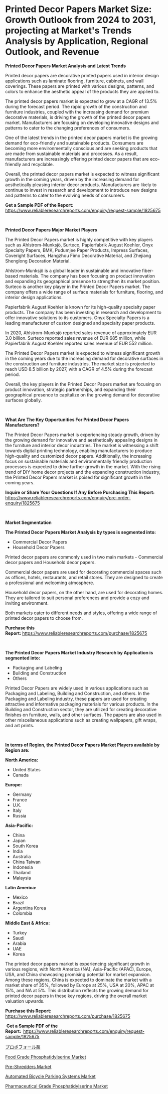 <p><h1>Printed Decor Papers Market Size: Growth Outlook from 2024 to 2031, projecting at Market's Trends Analysis by Application, Regional Outlook, and Revenue</h1></p><p><strong>Printed Decor Papers Market Analysis and Latest Trends</strong></p>
<p><p>Printed decor papers are decorative printed papers used in interior design applications such as laminate flooring, furniture, cabinets, and wall coverings. These papers are printed with various designs, patterns, and colors to enhance the aesthetic appeal of the products they are applied to.</p><p>The printed decor papers market is expected to grow at a CAGR of 13.5% during the forecast period. The rapid growth of the construction and furniture industries, coupled with the increasing demand for premium decorative materials, is driving the growth of the printed decor papers market. Manufacturers are focusing on developing innovative designs and patterns to cater to the changing preferences of consumers.</p><p>One of the latest trends in the printed decor papers market is the growing demand for eco-friendly and sustainable products. Consumers are becoming more environmentally conscious and are seeking products that are made from sustainable materials and processes. As a result, manufacturers are increasingly offering printed decor papers that are eco-friendly and recyclable.</p><p>Overall, the printed decor papers market is expected to witness significant growth in the coming years, driven by the increasing demand for aesthetically pleasing interior decor products. Manufacturers are likely to continue to invest in research and development to introduce new designs and patterns to cater to the evolving needs of consumers.</p></p>
<p><strong>Get a Sample PDF of the Report:&nbsp;</strong> <a href="https://www.reliableresearchreports.com/enquiry/request-sample/1825675">https://www.reliableresearchreports.com/enquiry/request-sample/1825675</a></p>
<p>&nbsp;</p>
<p><strong>Printed Decor Papers Major Market Players</strong></p>
<p><p>The Printed Decor Papers market is highly competitive with key players such as Ahlstrom-Munksjö, Surteco, Papierfabrik August Koehler, Onyx Specialty Papers, BMK, Pudumjee Paper Products, Impress Surfaces, Coveright Surfaces, Hangzhou Fimo Decorative Material, and Zhejiang Shenglong Decoration Material.</p><p>Ahlstrom-Munksjö is a global leader in sustainable and innovative fiber-based materials. The company has been focusing on product innovation and expanding its geographical presence to strengthen its market position. Surteco is another key player in the Printed Decor Papers market. The company offers a wide range of surface materials for furniture, flooring, and interior design applications.</p><p>Papierfabrik August Koehler is known for its high-quality specialty paper products. The company has been investing in research and development to offer innovative solutions to its customers. Onyx Specialty Papers is a leading manufacturer of custom designed and specialty paper products.</p><p>In 2020, Ahlstrom-Munksjö reported sales revenue of approximately EUR 3.0 billion. Surteco reported sales revenue of EUR 685 million, while Papierfabrik August Koehler reported sales revenue of EUR 552 million.</p><p>The Printed Decor Papers market is expected to witness significant growth in the coming years due to the increasing demand for decorative surfaces in the construction and furniture industries. The market size is projected to reach USD 8.5 billion by 2027, with a CAGR of 4.5% during the forecast period.</p><p>Overall, the key players in the Printed Decor Papers market are focusing on product innovation, strategic partnerships, and expanding their geographical presence to capitalize on the growing demand for decorative surfaces globally.</p></p>
<p>&nbsp;</p>
<p><strong>What Are The Key Opportunities For Printed Decor Papers Manufacturers?</strong></p>
<p><p>The Printed Decor Papers market is experiencing steady growth, driven by the growing demand for innovative and aesthetically appealing designs in the furniture and interior decor industries. The market is witnessing a shift towards digital printing technology, enabling manufacturers to produce high-quality and customized decor papers. Additionally, the increasing focus on sustainable materials and environmentally friendly production processes is expected to drive further growth in the market. With the rising trend of DIY home decor projects and the expanding construction industry, the Printed Decor Papers market is poised for significant growth in the coming years.</p></p>
<p><strong>Inquire or Share Your Questions If Any Before Purchasing This Report:</strong> <a href="https://www.reliableresearchreports.com/enquiry/pre-order-enquiry/1825675">https://www.reliableresearchreports.com/enquiry/pre-order-enquiry/1825675</a></p>
<p>&nbsp;</p>
<p><strong>Market Segmentation</strong></p>
<p><strong>The Printed Decor Papers Market Analysis by types is segmented into:</strong></p>
<p><ul><li>Commercial Decor Papers</li><li>Household Decor Papers</li></ul></p>
<p><p>Printed decor papers are commonly used in two main markets - Commercial decor papers and Household decor papers.</p><p>Commercial decor papers are used for decorating commercial spaces such as offices, hotels, restaurants, and retail stores. They are designed to create a professional and welcoming atmosphere.</p><p>Household decor papers, on the other hand, are used for decorating homes. They are tailored to suit personal preferences and provide a cozy and inviting environment.</p><p>Both markets cater to different needs and styles, offering a wide range of printed decor papers to choose from.</p></p>
<p><strong>Purchase this Report:&nbsp;</strong><a href="https://www.reliableresearchreports.com/purchase/1825675">https://www.reliableresearchreports.com/purchase/1825675</a></p>
<p>&nbsp;</p>
<p><strong>The Printed Decor Papers Market Industry Research by Application is segmented into:</strong></p>
<p><ul><li>Packaging and Labeling</li><li>Building and Construction</li><li>Others</li></ul></p>
<p><p>Printed Decor Papers are widely used in various applications such as Packaging and Labeling, Building and Construction, and others. In the Packaging and Labeling industry, these papers are used for creating attractive and informative packaging materials for various products. In the Building and Construction sector, they are utilized for creating decorative finishes on furniture, walls, and other surfaces. The papers are also used in other miscellaneous applications such as creating wallpapers, gift wraps, and art prints.</p></p>
<p>&nbsp;</p>
<p><strong>In terms of Region, the Printed Decor Papers Market Players available by Region are:</strong></p>
<p>
    <p> <strong> North America: </strong>
        <ul>
            <li>United States</li>
            <li>Canada</li>
        </ul>
        </p> 
    <p> <strong> Europe: </strong>
        <ul>
            <li>Germany</li>
            <li>France</li>
            <li>U.K.</li>
            <li>Italy</li>
            <li>Russia</li>
        </ul>
        </p> 
    <p> <strong> Asia-Pacific: </strong>
        <ul>
            <li>China</li>
            <li>Japan</li>
            <li>South Korea</li>
            <li>India</li>
            <li>Australia</li>
            <li>China Taiwan</li>
            <li>Indonesia</li>
            <li>Thailand</li>
            <li>Malaysia</li>
        </ul>
        </p> 
    <p> <strong> Latin America: </strong>
        <ul>
            <li>Mexico</li>
            <li>Brazil</li>
            <li>Argentina Korea</li>
            <li>Colombia</li>
        </ul>
        </p> 
    <p> <strong> Middle East & Africa: </strong>
        <ul>
            <li>Turkey</li>
            <li>Saudi</li>
            <li>Arabia</li>
            <li>UAE</li>
            <li>Korea</li>
        </ul>
    </p>
    </p>
<p><p>The printed decor papers market is experiencing significant growth in various regions, with North America (NA), Asia-Pacific (APAC), Europe, USA, and China showcasing promising potential for market expansion. Among these regions, China is expected to dominate the market with a market share of 35%, followed by Europe at 25%, USA at 20%, APAC at 15%, and NA at 5%. This distribution reflects the growing demand for printed decor papers in these key regions, driving the overall market valuation upwards.</p></p>
<p><strong>Purchase this Report: </strong><a href="https://www.reliableresearchreports.com/purchase/1825675">https://www.reliableresearchreports.com/purchase/1825675</a></p>
<p>&nbsp;<strong>Get a Sample PDF of the Report:&nbsp;&nbsp;</strong><a href="https://www.reliableresearchreports.com/enquiry/request-sample/1825675">https://www.reliableresearchreports.com/enquiry/request-sample/1825675</a></p>
<p><strong></strong></p>
<p><p><a href="https://github.com/avwofrml53535/Market-Research-Report-List-1/blob/main/51595811204.md">プロポフォール薬</a></p><p><a href="https://github.com/zjyglelu/Market-Research-Report-List-1/blob/main/food-grade-phosphatidylserine-market.md">Food Grade Phosphatidylserine Market</a></p><p><a href="https://issuu.com/reportprime-2/docs/pre-shredders-market-size-2030.pptx">Pre-Shredders Market</a></p><p><a href="https://issuu.com/reportprime-2/docs/automated-bicycle-parking-systems-market-size-2030">Automated Bicycle Parking Systems Market</a></p><p><a href="https://github.com/mbisetmhermsr/Market-Research-Report-List-1/blob/main/pharmaceutical-grade-phosphatidylserine-market.md">Pharmaceutical Grade Phosphatidylserine Market</a></p></p>